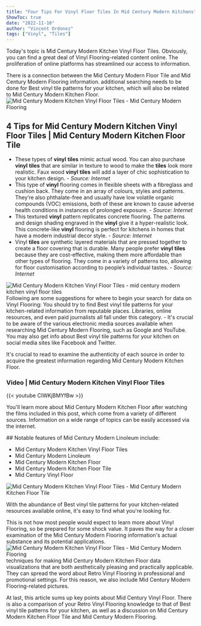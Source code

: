 ```yaml
---
title: "Four Tips For Vinyl Floor Tiles In Mid Century Modern Kitchens"
ShowToc: true 
date: "2022-11-10"
author: "Vincent Ordonez" 
tags: ["Vinyl", "Tiles"]
---
```


	
Today's topic is Mid Century Modern Kitchen Vinyl Floor Tiles. Obviously, you can find a great deal of Vinyl Flooring-related content online. The proliferation of online platforms has streamlined our access to information.

There is a connection between the Mid Century Modern Floor Tile and Mid Century Modern Flooring information. additional searching needs to be done for Best vinyl tile patterns for your kitchen, which will also be related to Mid Century Modern Kitchen Floor.
<img loading="lazy" src="https://designertilelv.com/wp-content/uploads/FTI28315_Ash_RS1.jpg" onerror="this.onerror=null;this.src='https://blogger.googleusercontent.com/img/a/AVvXsEhe7F7TRXHtjiKvHb5vS7DmnxvpHiDyoYyYvm1nHB3Qp2_w3BnM6A2eq4v7FYxCC9bfZt3a9vIMtAYEKUiaDQbHMg-ViyGmRIj39MLp0bGFfgfYw1Dc9q_H-T0wiTm3l0Uq42dETrN9eC8aGJ9_IORZsxST1AcLR7np1koOfcc7tnHa4S8Mwz_xD9d0=s16000';" alt="Mid Century Modern Kitchen Vinyl Floor Tiles - Mid Century Modern Flooring" >

## 4 Tips for Mid Century Modern Kitchen Vinyl Floor Tiles | Mid Century Modern Kitchen Floor Tile
-   These types of **vinyl** **tiles** mimic actual wood. You can also purchase **vinyl** **tiles** that are similar in texture to wood to make the **tiles** look more realistic. Faux wood **vinyl** **tiles** will add a layer of chic sophistication to your kitchen design. - <cite>Source: Internet</cite>
-   This type of **vinyl** flooring comes in flexible sheets with a fibreglass and cushion back. They come in an array of colours, styles and patterns. They’re also phthalate-free and usually have low volatile organic compounds (VOC) emissions, both of these are known to cause adverse health conditions in instances of prolonged exposure. - <cite>Source: Internet</cite>
-   This textured **vinyl** pattern replicates concrete flooring. The patterns and design shading engraved in the **vinyl** give it a hyper-realistic look. This concrete-like **vinyl** flooring is perfect for kitchens in homes that have a modern industrial decor style. - <cite>Source: Internet</cite>
-   Vinyl **tiles** are synthetic layered materials that are pressed together to create a floor covering that is durable. Many people prefer **vinyl** **tiles** because they are cost-effective, making them more affordable than other types of flooring. They come in a variety of patterns too, allowing for floor customisation according to people’s individual tastes. - <cite>Source: Internet</cite>


<img loading="lazy" src="http://cdn.decoist.com/wp-content/uploads/2015/11/Lovely-terracotta-tiles-work-with-a-variety-of-styles-and-themes.jpg" onerror="this.onerror=null;this.src='https://blogger.googleusercontent.com/img/a/AVvXsEhe7F7TRXHtjiKvHb5vS7DmnxvpHiDyoYyYvm1nHB3Qp2_w3BnM6A2eq4v7FYxCC9bfZt3a9vIMtAYEKUiaDQbHMg-ViyGmRIj39MLp0bGFfgfYw1Dc9q_H-T0wiTm3l0Uq42dETrN9eC8aGJ9_IORZsxST1AcLR7np1koOfcc7tnHa4S8Mwz_xD9d0=s16000';" alt="Mid Century Modern Kitchen Vinyl Floor Tiles - mid century modern kitchen vinyl floor tiles" >
Following are some suggestions for where to begin your search for data on Vinyl Flooring:
You should try to find Best vinyl tile patterns for your kitchen-related information from reputable places. Libraries, online resources, and even paid journalists all fall under this category.
- It's crucial to be aware of the various electronic media sources available when researching Mid Century Modern Flooring, such as Google and YouTube. You may also get info about Best vinyl tile patterns for your kitchen on social media sites like Facebook and Twitter.

It's crucial to read to examine the authenticity of each source in order to acquire the greatest information regarding Mid Century Modern Kitchen Floor.

### Video | Mid Century Modern Kitchen Vinyl Floor Tiles
{{< youtube CIWKjBMYfBw >}} 

You'll learn more about Mid Century Modern Kitchen Floor after watching the films included in this post, which come from a variety of different sources. Information on a wide range of topics can be easily accessed via the internet.
<script async="async" data-cfasync="false" src="//normallydemandedalter.com/fe63df3c5408708b15d8dc3d9b206b31/invoke.js"></script>
<div id="container-fe63df3c5408708b15d8dc3d9b206b31"></div>
## Notable features of Mid Century Modern Linoleum include:

- Mid Century Modern Kitchen Vinyl Floor Tiles
- Mid Century Modern Linoleum
- Mid Century Modern Kitchen Floor
- Mid Century Modern Kitchen Floor Tile
- Mid Century Vinyl Floor

 <img loading="lazy" src="https://retrorenovation.com/wp-content/gallery/laurens-bathroom/mosaic-tile-floor-for-a-midcentury-bathroom.jpg" onerror="this.onerror=null;this.src='https://blogger.googleusercontent.com/img/a/AVvXsEhe7F7TRXHtjiKvHb5vS7DmnxvpHiDyoYyYvm1nHB3Qp2_w3BnM6A2eq4v7FYxCC9bfZt3a9vIMtAYEKUiaDQbHMg-ViyGmRIj39MLp0bGFfgfYw1Dc9q_H-T0wiTm3l0Uq42dETrN9eC8aGJ9_IORZsxST1AcLR7np1koOfcc7tnHa4S8Mwz_xD9d0=s16000';" alt="Mid Century Modern Kitchen Vinyl Floor Tiles - Mid Century Modern Kitchen Floor Tile" >

With the abundance of Best vinyl tile patterns for your kitchen-related resources available online, it's easy to find what you're looking for.

This is not how most people would expect to learn more about Vinyl Flooring, so be prepared for some shock value. It paves the way for a closer examination of the Mid Century Modern Flooring information's actual substance and its potential applications.
<img loading="lazy" src="https://s-media-cache-ak0.pinimg.com/736x/05/bc/8d/05bc8dfd1f8fe6554d719d2ade88739c.jpg" onerror="this.onerror=null;this.src='https://blogger.googleusercontent.com/img/a/AVvXsEhe7F7TRXHtjiKvHb5vS7DmnxvpHiDyoYyYvm1nHB3Qp2_w3BnM6A2eq4v7FYxCC9bfZt3a9vIMtAYEKUiaDQbHMg-ViyGmRIj39MLp0bGFfgfYw1Dc9q_H-T0wiTm3l0Uq42dETrN9eC8aGJ9_IORZsxST1AcLR7np1koOfcc7tnHa4S8Mwz_xD9d0=s16000';" alt="Mid Century Modern Kitchen Vinyl Floor Tiles - Mid Century Modern Flooring" >
techniques for making Mid Century Modern Kitchen Floor data visualizations that are both aesthetically pleasing and practically applicable. They can spread the word about Retro Vinyl Flooring in professional and promotional settings. For this reason, we also include Mid Century Modern Flooring-related pictures.

At last, this article sums up key points about Mid Century Vinyl Floor. There is also a comparison of your Retro Vinyl Flooring knowledge to that of Best vinyl tile patterns for your kitchen, as well as a discussion on Mid Century Modern Kitchen Floor Tile and Mid Century Modern Flooring.
	
	

